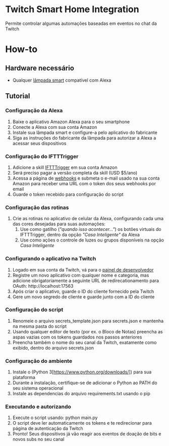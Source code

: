 # Twitch Smart Home Integration
Permite controlar algumas automações baseadas em eventos no chat da Twitch

# How-to

## Hardware necessário
- Qualquer [lâmpada smart](https://www.amazon.com.br/L%C3%A2mpada-Positivo-Casa-Inteligente-Compat%C3%ADvel/dp/B082FTRR76/ref=sr_1_1?__mk_pt_BR=%C3%85M%C3%85%C5%BD%C3%95%C3%91&dchild=1&keywords=lampada+positivo&qid=1615504997&sr=8-1) compatível com Alexa

## Tutorial

### Configuração da Alexa
1. Baixe o aplicativo Amazon Alexa para o seu smartphone
1. Conecte a Alexa com sua conta Amazon
1. Instale sua lâmpada smart e configure-a pelo aplicativo do fabricante
1. Siga as instruções do fabricante da lâmpada para autorizar a Alexa a acessar seus dispositivos

### Configuração do IFTTTrigger
1. Adicione a skill [IFTTTrigger](https://www.amazon.com.br/mkZense-com-LLC-IFTTTrigger/dp/B08M496VGB) em sua conta Amazon
1. Será preciso pagar a versão completa da skill (USD $5/ano)
1. Acessa a página de [webhooks](https://mkzense.com/webhook) e submeta o e-mail usado na sua conta Amazon para receber uma URL com o token dos seus webhooks por email
1. Guarde o token recebido para configuração do script

### Configuração das rotinas
1. Crie as rotinas no aplicativo de celular da Alexa, configurando cada uma das cores desejadas para suas automações:
    1. Use como gatilho (*"quando isso acontecer..."*) os botões virtuais do IFTTTrigger, dentro da opção *"Casa Inteligente"* da Alexa
    1. Use como ações o controle de luzes ou grupos disponíveis na opção *Casa Inteligente*

### Configurando o aplicativo na Twitch
1. Logado em sua conta da Twitch, vá para o [painel de desenvolvedor](https://dev.twitch.tv/console)
1. Registre um novo aplicativo com qualquer nome e categoria, mas adicione obrigatoriamente a seguinte URL de redirecationamento para OAuth: http://localhost:17563
1. Após criar o aplicativo, guarde o ID do cliente fornecido pela Twitch
1. Gere um novo segredo de cliente e guarde junto com a ID do cliente

### Configuração do script
1. Renomeie o arquivo secrets_template.json para secrets.json e mantenha na mesma pasta do script
1. Usando qualquer editor de texto (por ex. o Bloco de Notas) preencha as aspas vazias com os tokens guardados nos passos anteriores
1. Preencha também o nome do seu canal da Twitch, exatamente como exibido, dentro do arquivo secrets.json

### Configuração do ambiente
1. Instale o (Python 3[https://www.python.org/downloads/]) para sua plataforma
1. Durante a instalação, certifique-se de adicionar o Python ao PATH do seu sistema operacional
1. Instale as dependencias do arquivo requirements.txt usando o pip

### Executando e autorizando
1. Execute o script usando: python main.py
1. O script deve ler automaticamente os tokens e te redirecionar para página de autenticação da Twitch
1. Pronto! Seus dispositivos já vão reagir aos eventos de doação de bits e novos subs no seu canal

